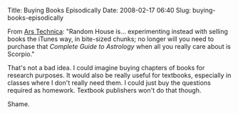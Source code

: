 Title: Buying Books Episodically
Date: 2008-02-17 06:40
Slug: buying-books-episodically

From [Ars
Technica](http://arstechnica.com/news.ars/post/20080211-us-publishers-sell-by-the-chapter-give-books-away-for-free.html):
"Random House is... experimenting instead with selling books the iTunes
way, in bite-sized chunks; no longer will you need to purchase that
*Complete Guide to Astrology* when all you really care about is
Scorpio."

That's not a bad idea. I could imagine buying chapters of books for
research purposes. It would also be really useful for textbooks,
especially in classes where I don't really need them. I could just buy
the questions required as homework. Textbook publishers won't do that
though.

Shame.

